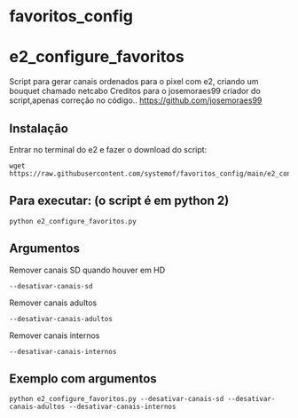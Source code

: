 # favoritos_config
# e2_configure_favoritos

Script para gerar canais ordenados para o pixel com e2, criando um bouquet chamado netcabo
Creditos para o josemoraes99 criador do script,apenas correção no código.. https://github.com/josemoraes99


## Instalação

Entrar no terminal do e2 e fazer o download do script:
```
wget https://raw.githubusercontent.com/systemof/favoritos_config/main/e2_configure_favoritos.py
```

## Para executar: (o script é em python 2)

```
python e2_configure_favoritos.py
```

## Argumentos

Remover canais SD quando houver em HD
```
--desativar-canais-sd
```

Remover canais adultos
```
--desativar-canais-adultos
```

Remover canais internos
```
--desativar-canais-internos
```

## Exemplo com argumentos
```
python e2_configure_favoritos.py --desativar-canais-sd --desativar-canais-adultos --desativar-canais-internos
```
